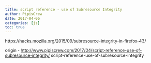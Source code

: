 ```yaml
---
title: script reference - use of Subresource Integrity
author: PipisCrew
date: 2017-04-06
categories: [js]
toc: true
---
```


https://hacks.mozilla.org/2015/09/subresource-integrity-in-firefox-43/

origin - http://www.pipiscrew.com/2017/04/script-reference-use-of-subresource-integrity/ script-reference-use-of-subresource-integrity
